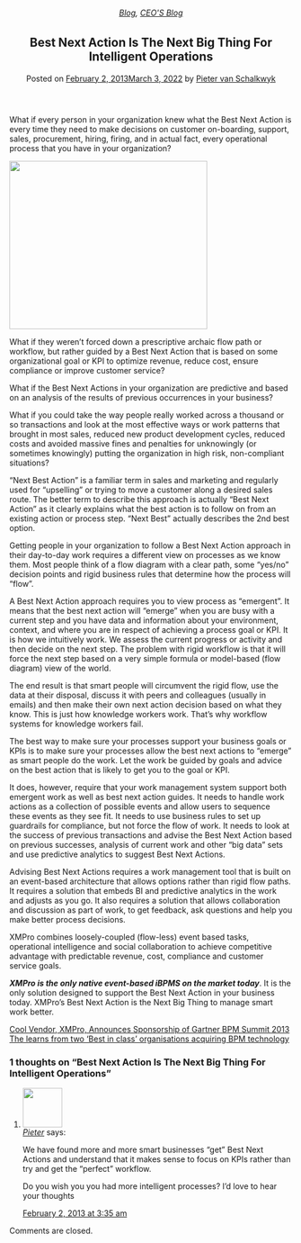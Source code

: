 
<article class="post-1935 post type-post status-publish format-standard has-post-thumbnail hentry category-blog category-pieter-blog tag-big-data tag-bpm tag-operational-intelligence tag-predictive-analytics" id="post-1935">
<div class="article-inner">
<header class="entry-header">
<div class="entry-header-text entry-header-text-top text-center">
<h6 class="entry-category is-xsmall"><a href="https://xmpro.com/category/blog/" rel="category tag">Blog</a>, <a href="https://xmpro.com/category/blog/pieter-blog/" rel="category tag">CEO'S Blog</a></h6><h1 class="entry-title">Best Next Action Is The Next Big Thing For Intelligent Operations</h1><div class="entry-divider is-divider small"></div>
<div class="entry-meta uppercase is-xsmall">
<span class="posted-on">Posted on <a href="https://xmpro.com/best_next_action_blog/" rel="bookmark"><time class="entry-date published" datetime="2013-02-02T02:52:57+00:00">February 2, 2013</time><time class="updated" datetime="2022-03-03T04:28:58+00:00">March 3, 2022</time></a></span> <span class="byline">by <span class="meta-author vcard"><a class="url fn n" href="https://xmpro.com/author/pietervs/">Pieter van Schalkwyk</a></span></span> </div>
</div>
</header>
<div class="entry-content single-page">
<p>What if every person in your organization knew what the Best Next Action is every time they need to make decisions on customer on-boarding, support, sales, procurement, hiring, firing, and in actual fact, every operational process that you have in your organization?</p>
<p><img height="299" src="https://xmpro.com/wp-content/uploads/2013/02/bestnextaction.png" width="352"/>
</p>
<p>What if they weren’t forced down a prescriptive archaic flow path or workflow, but rather guided by a Best Next Action that is based on some organizational goal or KPI to optimize revenue, reduce cost, ensure compliance or improve customer service?</p>
<p>What if the Best Next Actions in your organization are predictive and based on an analysis of the results of previous occurrences in your business?</p>
<p>What if you could take the way people really worked across a thousand or so transactions and look at the most effective ways or work patterns that brought in most sales, reduced new product development cycles, reduced costs and avoided massive fines and penalties for unknowingly (or sometimes knowingly) putting the organization in high risk, non-compliant situations?</p>
<p>“Next Best Action” is a familiar term in sales and marketing and regularly used for “upselling” or trying to move a customer along a desired sales route. The better term to describe this approach is actually “Best Next Action” as it clearly explains what the best action is to follow on from an existing action or process step. “Next Best” actually describes the 2nd best option.</p>
<p>Getting people in your organization to follow a Best Next Action approach in their day-to-day work requires a different view on processes as we know them. Most people think of a flow diagram with a clear path, some “yes/no” decision points and rigid business rules that determine how the process will “flow”.</p>
<p>A Best Next Action approach requires you to view process as “emergent”. It means that the best next action will “emerge” when you are busy with a current step and you have data and information about your environment, context, and where you are in respect of achieving a process goal or KPI. It is how we intuitively work. We assess the current progress or activity and then decide on the next step. The problem with rigid workflow is that it will force the next step based on a very simple formula or model-based (flow diagram) view of the world.</p>
<p>The end result is that smart people will circumvent the rigid flow, use the data at their disposal, discuss it with peers and colleagues (usually in emails) and then make their own next action decision based on what they know. This is just how knowledge workers work. That’s why workflow systems for knowledge workers fail.</p>
<p>The best way to make sure your processes support your business goals or KPIs is to make sure your processes allow the best next actions to “emerge” as smart people do the work. Let the work be guided by goals and advice on the best action that is likely to get you to the goal or KPI.</p>
<p>It does, however, require that your work management system support both emergent work as well as best next action guides. It needs to handle work actions as a collection of possible events and allow users to sequence these events as they see fit. It needs to use business rules to set up guardrails for compliance, but not force the flow of work. It needs to look at the success of previous transactions and advise the Best Next Action based on previous successes, analysis of current work and other “big data” sets and use predictive analytics to suggest Best Next Actions.</p>
<p>Advising Best Next Actions requires a work management tool that is built on an event-based architecture that allows options rather than rigid flow paths. It requires a solution that embeds BI and predictive analytics in the work and adjusts as you go. It also requires a solution that allows collaboration and discussion as part of work, to get feedback, ask questions and help you make better process decisions.</p>
<p>XMPro combines loosely-coupled (flow-less) event based tasks, operational intelligence and social collaboration to achieve competitive advantage with predictable revenue, cost, compliance and customer service goals.</p>
<p><em><strong>XMPro is the only native event-based iBPMS on the market today</strong></em>. It is the only solution designed to support the Best Next Action in your business today. XMPro’s Best Next Action is the Next Big Thing to manage smart work better.</p>
<div class="blog-share text-center"><div class="is-divider medium"></div><div class="social-icons share-icons share-row relative"><a aria-label="Share on WhatsApp" class="icon button circle is-outline tooltip whatsapp show-for-medium" data-action="share/whatsapp/share" href="whatsapp://send?text=Best%20Next%20Action%20Is%20The%20Next%20Big%20Thing%20For%20Intelligent%20Operations - https://xmpro.com/best_next_action_blog/" title="Share on WhatsApp"><i class="icon-whatsapp"></i></a><a aria-label="Share on Facebook" class="icon button circle is-outline tooltip facebook" data-label="Facebook" href="https://www.facebook.com/sharer.php?u=https://xmpro.com/best_next_action_blog/" onclick="window.open(this.href,this.title,'width=500,height=500,top=300px,left=300px'); return false;" rel="noopener nofollow" target="_blank" title="Share on Facebook"><i class="icon-facebook"></i></a><a aria-label="Share on Twitter" class="icon button circle is-outline tooltip twitter" href="https://twitter.com/share?url=https://xmpro.com/best_next_action_blog/" onclick="window.open(this.href,this.title,'width=500,height=500,top=300px,left=300px'); return false;" rel="noopener nofollow" target="_blank" title="Share on Twitter"><i class="icon-twitter"></i></a><a aria-label="Email to a Friend" class="icon button circle is-outline tooltip email" href="/cdn-cgi/l/email-protection#9da2eee8fff7f8fee9a0dff8eee9b8afadd3f8e5e9b8afaddcfee9f4f2f3b8afadd4eeb8afadc9f5f8b8afadd3f8e5e9b8afaddff4fab8afadc9f5f4f3fab8afaddbf2efb8afadd4f3e9f8f1f1f4faf8f3e9b8afadd2edf8effce9f4f2f3eebbfff2f9e4a0def5f8fef6b8afade9f5f4eeb8afadf2e8e9b8aedcb8afadf5e9e9edeeb8aedcb8afdbb8afdbe5f0edeff2b3fef2f0b8afdbfff8eee9c2f3f8e5e9c2fcfee9f4f2f3c2fff1f2fab8afdb" rel="nofollow" title="Email to a Friend"><i class="icon-envelop"></i></a><a aria-label="Pin on Pinterest" class="icon button circle is-outline tooltip pinterest" href="https://pinterest.com/pin/create/button?url=https://xmpro.com/best_next_action_blog/&amp;media=https://xmpro.com/wp-content/uploads/2010/05/XMPro-Icon-1024x1024.png&amp;description=Best%20Next%20Action%20Is%20The%20Next%20Big%20Thing%20For%20Intelligent%20Operations" onclick="window.open(this.href,this.title,'width=500,height=500,top=300px,left=300px'); return false;" rel="noopener nofollow" target="_blank" title="Pin on Pinterest"><i class="icon-pinterest"></i></a><a aria-label="Share on LinkedIn" class="icon button circle is-outline tooltip linkedin" href="https://www.linkedin.com/shareArticle?mini=true&amp;url=https://xmpro.com/best_next_action_blog/&amp;title=Best%20Next%20Action%20Is%20The%20Next%20Big%20Thing%20For%20Intelligent%20Operations" onclick="window.open(this.href,this.title,'width=500,height=500,top=300px,left=300px'); return false;" rel="noopener nofollow" target="_blank" title="Share on LinkedIn"><i class="icon-linkedin"></i></a></div></div></div>
<nav class="navigation-post" id="nav-below" role="navigation">
<div class="flex-row next-prev-nav bt bb">
<div class="flex-col flex-grow nav-prev text-left">
<div class="nav-previous"><a href="https://xmpro.com/cool-vendor-xmpro-announces-sponsorship-of-gartner-bpm-summit-2013/" rel="prev"><span class="hide-for-small"><i class="icon-angle-left"></i></span> Cool Vendor, XMPro, Announces Sponsorship of Gartner BPM Summit 2013</a></div>
</div>
<div class="flex-col flex-grow nav-next text-right">
<div class="nav-next"><a href="https://xmpro.com/learns-from-two-best-in-class-organisations-acquiring-bpm/" rel="next">The learns from two ‘Best in class’ organisations acquiring BPM technology <span class="hide-for-small"><i class="icon-angle-right"></i></span></a></div> </div>
</div>
</nav>
</div>
</article>
<div class="comments-area" id="comments">
<h3 class="comments-title uppercase">
1 thoughts on “<span>Best Next Action Is The Next Big Thing For Intelligent Operations</span>” </h3>
<ol class="comment-list">
<li class="comment even thread-even depth-1" id="li-comment-4">
<article class="comment-inner" id="comment-4">
<div class="flex-row align-top">
<div class="flex-col">
<div class="comment-author mr-half">
<img height="70" src="https://secure.gravatar.com/avatar/9e7144656fd069a9c559abab7352d0fb?s=70&amp;d=mm&amp;r=g" width="70"/>
 </div>
</div>
<div class="flex-col flex-grow">
<cite class="strong fn"><a class="url" href="http://www.diy-leadgenerationsoftware.com" rel="ugc external nofollow">Pieter</a></cite> <span class="says">says:</span>
<div class="comment-content"><p>We have found more and more smart businesses “get” Best Next Actions and understand that it makes sense to focus on KPIs rather than try and get the “perfect” workflow. </p>
<p>Do you wish you you had more intelligent processes? I’d love to hear your thoughts</p>
</div>
<div class="comment-meta commentmetadata uppercase is-xsmall clear">
<a href="https://xmpro.com/best_next_action_blog/#comment-4"><time class="pull-left" datetime="2013-02-02T03:35:00+00:00">
February 2, 2013 at 3:35 am </time></a>
<div class="reply pull-right">
</div>
</div>
</div>
</div>
</article>
</li>
</ol>
<p class="no-comments">Comments are closed.</p>
</div>
